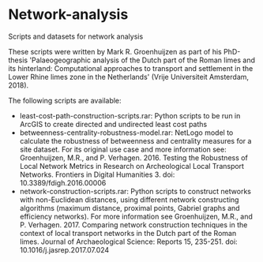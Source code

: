 # Network-analysis
Scripts and datasets for network analysis

These scripts were written by Mark R. Groenhuijzen as part of his PhD-thesis 'Palaeogeographic analysis of the Dutch part of the Roman limes and its hinterland: Computational approaches to transport and settlement in the Lower Rhine limes zone in the Netherlands' (Vrije Universiteit Amsterdam, 2018).

The following scripts are available:
- least-cost-path-construction-scripts.rar: Python scripts to be run in ArcGIS to create directed and undirected least cost paths
- betweenness-centrality-robustness-model.rar: NetLogo model to calculate the robustness of betweenness and centrality measures for a site dataset. For its original use case and more information see: Groenhuijzen, M.R., and P. Verhagen. 2016. Testing the Robustness of Local Network Metrics in Research on Archeological Local Transport Networks. Frontiers in Digital Humanities 3. doi: 10.3389/fdigh.2016.00006
- network-construction-scripts.rar: Python scripts to construct networks with non-Euclidean distances, using different network constructing algorithms (maximum distance, proximal points, Gabriel graphs and efficiency networks). For more information see Groenhuijzen, M.R., and P. Verhagen. 2017. Comparing network construction techniques in the context of local transport networks in the Dutch part of the Roman limes. Journal of Archaeological Science: Reports 15, 235-251. doi: 10.1016/j.jasrep.2017.07.024




